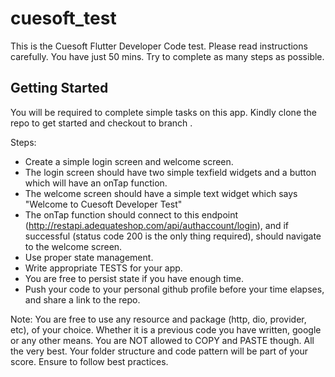 # cuesoft_test

This is the Cuesoft Flutter Developer Code test. Please read instructions carefully. 
You have just 50 mins. Try to complete as many steps as possible.

## Getting Started

You will be required to complete simple tasks on this app.
Kindly clone the repo to get started and checkout to branch <your-name>.

Steps:
- Create a simple login screen and welcome screen.
- The login screen should have two simple texfield widgets and a button which will have an onTap function.
- The welcome screen should have a simple text widget which says "Welcome to Cuesoft Developer Test"
- The onTap function should connect to this endpoint (http://restapi.adequateshop.com/api/authaccount/login), and if successful (status code 200 is the only thing required), should navigate to the welcome screen.
- Use proper state management.
- Write appropriate TESTS for your app.
- You are free to persist state if you have enough time.
- Push your code to your personal github profile before your time elapses, and share a link to the repo.

Note: 
You are free to use any resource and package (http, dio, provider, etc), of your choice. Whether it is a previous code you have written, google or any other means. You are NOT allowed to COPY and PASTE though. All the very best.
Your folder structure and code pattern will be part of your score. Ensure to follow best practices.
